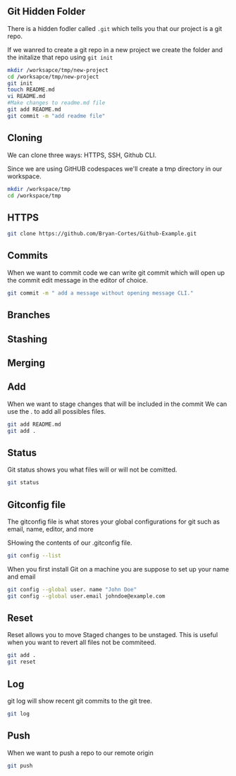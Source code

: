 ## Git Hidden Folder

There is a hidden fodler called `.git` which tells you that our project is a git repo.

If we wanred to create a git repo in a new project we create the folder and the initalize that repo  using `git init`



```sh
mkdir /worksapce/tmp/new-project
cd /worksapce/tmp/new-project
git init
touch README.md
vi README.md
#Make changes to readme.md file
git add README.md
git commit -m "add readme file"
```


## Cloning 

We can clone three ways: HTTPS, SSH, Github CLI.

Since we are using GitHUB codespaces we'll create a tmp directory in our workspace.

```sh
mkdir /workspace/tmp
cd /workspace/tmp
```


## HTTPS 

```sh
git clone https://github.com/Bryan-Cortes/Github-Example.git
```



## Commits

When we want to commit code we can write git commit which will open up the commit edit message in the editor of choice. 

```sh
git commit -m " add a message without opening message CLI."
```

## Branches

## Stashing

## Merging

## Add

When we want to stage changes that will be included in the commit
We can use the . to add all possibles files. 

```sh
git add README.md
git add .
```
## Status

Git status shows you what files will or will not be comitted.

```sh
git status
```

## Gitconfig file 

The gitconfig file is what stores your global configurations for git such as email, name, editor, and more

SHowing the contents of our .gitconfig file.


```sh
git config --list
```

When you first install Git on a machine you are suppose to set up your name and email

``` sh
git config --global user. name "John Doe"
git config --global user.email johndoe@example.com
```
## Reset 

Reset allows you to move Staged changes to be unstaged.
This is useful when you want to revert all files not be commiteed.

```sh
git add .
git reset
```

## Log

git log will show recent git commits to the git tree.

```sh
git log
```

## Push

When we want to push a repo to our remote origin 

```sh
git push
```